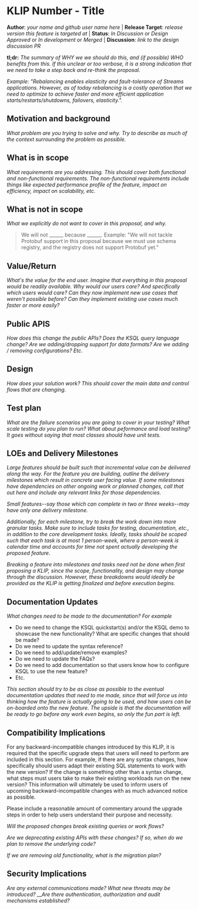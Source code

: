 # KLIP Number - Title

**Author**: _your name and github user name here_ | 
**Release Target**: _release version this feature is targeted at_ | 
**Status**: _In Discussion_ or _Design Approved_ or _In development_ or _Merged_ | 
**Discussion**: _link to the design discussion PR_

**tl;dr:** _The summary of WHY we we should do this, and (if possible) WHO benefits from this.  If this unclear 
           or too verbose, it is a strong indication that we need to take a step back and re-think the 
           proposal._
           
_Example: "Rebalancing enables elasticity and fault-tolerance of Streams applications. However, as 
of today rebalancing is a costly operation that we need to optimize to achieve faster and more 
efficient application starts/restarts/shutdowns, failovers, elasticity."._

## Motivation and background

_What problem are you trying to solve and why. Try to describe as much of the context surrounding 
the problem as possible._

## What is in scope

_What requirements are you addressing. This should cover both functional and non-functional requirements. The non-functional requirements include things like expected performance profile of the feature, impact on efficiency, impact on scalability, etc._

## What is not in scope

_What we explicitly do not want to cover in this proposal, and why._

> We will not ______ because ______.  Example: "We will not tackle Protobuf support in this proposal 
> because we must use schema registry, and the registry does not support Protobuf yet."

## Value/Return

_What's the value for the end user. Imagine that everything in this proposal would be readily 
available.  Why would our users care?  And specifically which users would care?  Can they now 
implement new use cases that weren't possible before?   Can they implement existing use cases much 
faster or more easily?_

## Public APIS

_How does this change the public APIs? Does the KSQL query language change? Are we adding/dropping 
support for data formats? Are we adding / removing configurations? Etc._

## Design

_How does your solution work? This should cover the main data and control flows that are changing._

## Test plan

_What are the failure scenarios you are going to cover in your testing? What scale testing do you plan to run? What about peformance and load testing? It goes 
without saying that most classes should have unit tests._

## LOEs and Delivery Milestones

_Large features should be built such that incremental value can be delivered along the way. For the feature you are building, outline the delivery milestones which result in concrete user facing value. If some milestones have dependencies on other ongoing work or planned changes, call that out here and include any relevant links for those dependencies._

_Small features--say those which can complete in two or three weeks--may have only one delivery milestone._

_Additionally, for each milestone, try to break the work down into more granular tasks. Make sure to include tasks for testing, documentation, etc., in addition to the core development tasks. Ideally, tasks should be scoped such that each task is at most 1 person-week, where a person-week is calendar time and accounts for time not spent actually developing the proposed feature._

_Breaking a feature into milestones and tasks need not be done when first proposing a KLIP, since the scope, functionality, and design may change through the discussion. However, these breakdowns would ideally be provided as the KLIP is getting finalized and before execution begins._

## Documentation Updates

_What changes need to be made to the documentation? For example_

* Do we need to change the KSQL quickstart(s) and/or the KSQL demo to showcase the new functionality? What are specific changes that should be made?
* Do we need to update the syntax reference?
* Do we need to add/update/remove examples?
* Do we need to update the FAQs?
* Do we need to add documentation so that users know how to configure KSQL to use the new feature? 
* Etc.

_This section should try to be as close as possible to the eventual documentation updates that 
need to me made, since that will force us into thinking how the feature is actually going to be 
used, and how users can be on-boarded onto the new feature. The upside is that the documentation 
will be ready to go before any work even begins, so only the fun part is left._

## Compatibility Implications

For any backward-incompatible changes introduced by this KLIP, it is required that the specific upgrade steps that users will need to perform are included in this section. For example, if there are any syntax changes, how specifically should users adapt their existing SQL statements to work with the new version? If the change is something other than a syntax change, what steps must users take to make their existing workloads run on the new version? This information will ultimately be used to inform users of upcoming backward-incompatible changes with as much advanced notice as possible.

Please include a reasonable amount of commentary around the upgrade steps in order to help users understand their purpose and necessity.

_Will the proposed changes break existing queries or work flows?_

_Are we deprecating existing APIs with these changes? If so, when do we plan to remove the underlying code?_

_If we are removing old functionality, what is the migration plan?_

## Security Implications

_Are any external communications made? What new threats may be introduced?_ ___Are there authentication,
authorization and audit mechanisms established?_
